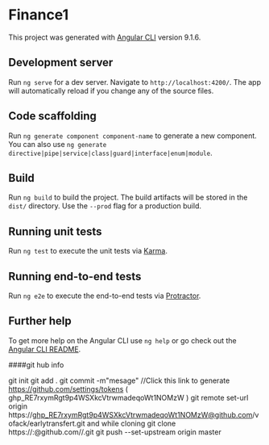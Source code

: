 # Finance1

This project was generated with [Angular CLI](https://github.com/angular/angular-cli) version 9.1.6.

## Development server

Run `ng serve` for a dev server. Navigate to `http://localhost:4200/`. The app will automatically reload if you change any of the source files.

## Code scaffolding

Run `ng generate component component-name` to generate a new component. You can also use `ng generate directive|pipe|service|class|guard|interface|enum|module`.

## Build

Run `ng build` to build the project. The build artifacts will be stored in the `dist/` directory. Use the `--prod` flag for a production build.

## Running unit tests

Run `ng test` to execute the unit tests via [Karma](https://karma-runner.github.io).

## Running end-to-end tests

Run `ng e2e` to execute the end-to-end tests via [Protractor](http://www.protractortest.org/).

## Further help

To get more help on the Angular CLI use `ng help` or go check out the [Angular CLI README](https://github.com/angular/angular-cli/blob/master/README.md).


####git hub info 

git init
git add .
git commit -m"mesage"
//Click this link to generate
https://github.com/settings/tokens  ( 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 )
git remote set-url origin https://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@github.com/vofack/earlytransfert.git
and while cloning
git clone https://<username>:<githubtoken>@github.com/<username>/<repositoryname>.git
git push --set-upstream origin master
